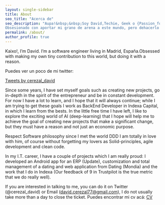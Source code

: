 ```yaml
---
layout: single-sidebar
title: About
seo_title: "Acerca de"
seo_description: "Aupa!&nbsp;&nbsp;Soy David,Techie, Geek o {Passion_for_IT_new_adjective_in_trend}.
Obsesionado con aportar mi grano de arena a este mundo, pero dehacerlo con un porqué."
permalink: /about/
author_profile: true
---
```


Kaixo!, I’m David. I’m a software engineer living in Madrid, España.Obsessed with making my own tiny contribution to this world, but doing it with a reason.

Puedes ver un poco de mi twitter:

<a class="twitter-timeline" data-width="800" data-height="500" href="https://twitter.com/cerezal_david?ref_src=twsrc%5Etfw">Tweets by cerezal_david</a> <script async src="https://platform.twitter.com/widgets.js" charset="utf-8"></script>

Since some years, I have set myself goals such as creating new projects, go in-depth in the spirit of the entrepreneur and be in constant development. For now I have a lot to learn, and I hope that it will always continue; while I am trying to get these goals I work as BackEnd Developer in Indexa Capital, in which I learn from the bests. In the little free time I have left, I like to explore the exciting world of AI (deep-learning) that I hope will help me to achieve the goal of creating new projects that make a significant change, but they must have a reason and not just an economic purpose.

Respect Software philosophy since I met the world DDD I am totally in love with him, of course without forgetting my lovers as Solid-principles, agile development and clean code.

In my I.T. career, I have a couple of projects which I am really proud: I developed an Android app for an ERP (Update), customization and total management of a dating and web application from Dating (Mondia) and the work that I do in Indexa (Our feedback of 9 in Trustpilot is the true metric that we do really well).

If you are interested in talking to me, you can do it on Twitter (@cerezal_david) or Email (david.cerezal77@gmail.com), I do not usually take more than a day to close the ticket.
Puedes encontrar mi cv acá: [CV](/assets/archives/David_Cerezal_En.pdf)

